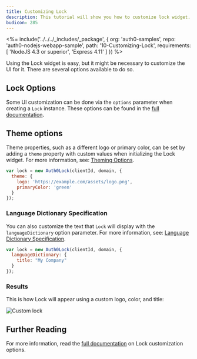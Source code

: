 ```yaml
---
title: Customizing Lock
description: This tutorial will show you how to customize lock widget.
budicon: 285
---
```


<%= include('../../../_includes/_package', {
  org: 'auth0-samples',
  repo: 'auth0-nodejs-webapp-sample',
  path: '10-Customizing-Lock',
  requirements: [
    'NodeJS 4.3 or superior',
    'Express 4.11'
  ]
}) %>

Using the Lock widget is easy, but it might be necessary to customize the UI for it. There are several options available to do so.

## Lock Options

Some UI customization can be done via the `options` parameter when creating a `Lock` instance. These options can be found in the [full documentation](/libraries/lock/v10/customization).

## Theme options

Theme properties, such as a different logo or primary color, can be set by adding a `theme` property with custom values when initializing the Lock widget. For more information, see: [Theming Options](/libraries/lock/v10/customization#theming-options).

```js
var lock = new Auth0Lock(clientId, domain, {
  theme: {
    logo: 'https://example.com/assets/logo.png',
    primaryColor: 'green'
  }
});
```

### Language Dictionary Specification

You can also customize the text that `Lock` will display with the `languageDictionary` option parameter. For more information, see: [Language Dictionary Specification](/libraries/lock/v10/customization#languagedictionary-object-).

```js
var lock = new Auth0Lock(clientId, domain, {
  languageDictionary: {
    title: "My Company"
  }
});
```

### Results

This is how Lock will appear using a custom logo, color, and title:

![Custom lock](/media/articles/reactjs/widget-custom-logo-color.png)

## Further Reading

For more information, read the [full documentation](/libraries/lock/v10/customization) on Lock customization options.
